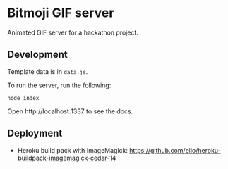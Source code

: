 # Bitmoji GIF server

Animated GIF server for a hackathon project.


## Development

Template data is in `data.js`.

To run the server, run the following:

```
node index
```

Open http://localhost:1337 to see the docs.


## Deployment 

- Heroku build pack with ImageMagick: https://github.com/ello/heroku-buildpack-imagemagick-cedar-14
